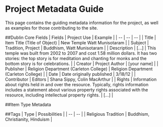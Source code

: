 # Project Metadata Guide
This page contains the guiding metadata information for the project, as well as examples for those contributing to the site.

##Dublin Core Fields
| Fields | Project Use | Example |
| -- | -- | -- |
| Title | Item Title (Title of Object) | New Temple Watt Munisotaram |
| Subject | Tradition, Project | Buddhism, Watt Munisotaram |
| Description | [...] | This temple was built from 2002 to 2007 and cost 1.58 million dollars. It has two stories: the top story is for meditation and chanting for monks and the bottom story is for celebrations.  |
| Creator | Project Author | [your name] |
| Publisher | Religion Department (Carleton College) | Religion Department (Carleton College) |
| Date | Date originally published  | 3/18/12 |
| Contributor | Editors | Shana Sippy, Colin MacArthur |
| Rights | Information about rights held in and over the resource. Typically, rights information includes a statement about various property rights associated with the resource, including intellectual property rights. | [...] |

##Item Type Metadata

##Tags
| Type | Possibilities |
| -- | -- |
| Religious Tradition | Buddhism, Christianity, Hinduism |

